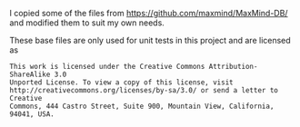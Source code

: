 I copied some of the files from https://github.com/maxmind/MaxMind-DB/
and modified them to suit my own needs.

These base files are only used for unit tests in this project and are licensed as

    This work is licensed under the Creative Commons Attribution-ShareAlike 3.0
    Unported License. To view a copy of this license, visit
    http://creativecommons.org/licenses/by-sa/3.0/ or send a letter to Creative
    Commons, 444 Castro Street, Suite 900, Mountain View, California, 94041, USA.
